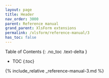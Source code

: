 ```yaml
---
layout: page
title: Header
nav_order: 3000
parent: Reference manual
grand_parent: XlsForm extensions
permalink: /xlsform/reference-manual/3
has_toc: false
---
```

Table of Contents
{: .no_toc .text-delta }

- TOC
{:toc}

{% include_relative _reference-manual-3.md %}
